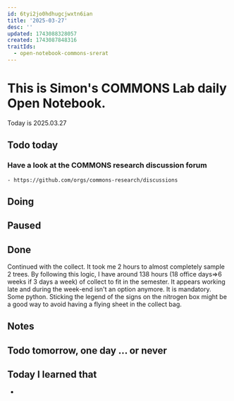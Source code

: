 ```yaml
---
id: 6tyi2jo0hdhugcjwxtn6ian
title: '2025-03-27'
desc: ''
updated: 1743088328057
created: 1743087848316
traitIds:
  - open-notebook-commons-srerat
---
```



# This is Simon's COMMONS Lab daily Open Notebook.

Today is 2025.03.27

## Todo today

### Have a look at the COMMONS research discussion forum
    - https://github.com/orgs/commons-research/discussions


###
###

## Doing

## Paused

## Done
Continued with the collect. It took me 2 hours to almost completely sample 2 trees. By following this logic, I have around 138 hours (18 office days=>6 weeks if 3 days a week) of collect to fit in the semester.
It appears working late and during the week-end isn't an option anymore. 
It is mandatory.
Some python.
Sticking the legend of the signs on the nitrogen box might be a good way to avoid having a flying sheet in the collect bag.

## Notes

## Todo tomorrow, one day ... or never 


###
###


## Today I learned that

- 
